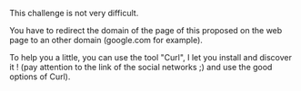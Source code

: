 This challenge is not very difficult.

You have to redirect the domain of the page of this proposed on the web page to an other domain (google.com for example).

To help you a little, you can use the tool "Curl", I let you install and discover it ! (pay attention to the link of the social networks ;) and use the good options of Curl).